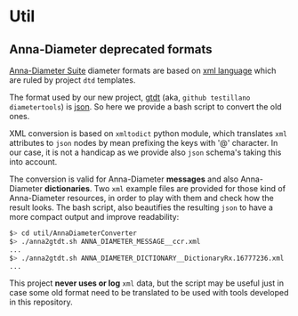 # Util

## Anna-Diameter deprecated formats

[Anna-Diameter Suite](https://git.teslayout.com/public?p=anna.git;a=tree) diameter formats are based on [xml language](https://www.w3schools.com/xml/) which are ruled by project `dtd` templates.

The format used by our new project, [gtdt](https://github.com/testillano/diametertools) (aka, `github testillano diametertools`) is [json](https://www.json.org/json-en.html). So here we provide a bash script to convert the old ones.

XML conversion is based on `xmltodict` python module, which translates `xml` attributes to `json` nodes by mean prefixing the keys with '@' character. In our case, it is not a handicap as we provide also `json` schema's taking this into account.

The conversion is valid for Anna-Diameter **messages** and also Anna-Diameter **dictionaries**. Two `xml` example files are provided for those kind of Anna-Diameter resources, in order to play with them and check how the result looks. The bash script, also beautifies the resulting `json` to have a more compact output and improve readability:

```bash
$> cd util/AnnaDiameterConverter
$> ./anna2gtdt.sh ANNA_DIAMETER_MESSAGE__ccr.xml
...
$> ./anna2gtdt.sh ANNA_DIAMETER_DICTIONARY__DictionaryRx.16777236.xml
...
```

This project **never uses or log** `xml` data, but the script may be useful just in case some old format need to be translated to be used with tools developed in this repository.
